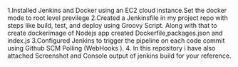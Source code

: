 1.Installed Jenkins and Docker using an EC2 cloud instance.Set the docker mode to root level previlege 
2.Created a Jenkinsfile in my project repo with steps like build, test, and deploy using Groovy Script. Along with that to create dockerimage of Nodejs app created Dockerfile,packages.json and index.js
3.Configured Jenkins to trigger the pipeline on each code commit using Github SCM Polling (WebHooks ).
4. In this repository i have also attached Screenshot and Console output of jenkins build for your reference.
